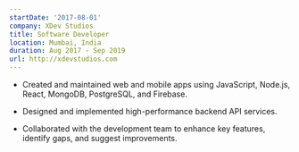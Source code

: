 ```yaml
---
startDate: '2017-08-01'
company: XDev Studios
title: Software Developer
location: Mumbai, India
duration: Aug 2017 - Sep 2019
url: http://xdevstudios.com
---
```


- Created and maintained web and mobile apps using JavaScript, Node.js, React, MongoDB, PostgreSQL, and Firebase.

- Designed and implemented high-performance backend API services.

- Collaborated with the development team to enhance key features, identify gaps, and suggest improvements.
